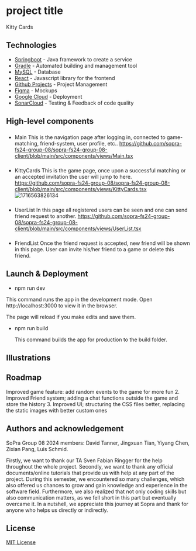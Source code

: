 # project title
Kitty Cards

## Technologies
- [Springboot](https://spring.io/) - Java framework to create a service
- [Gradle](https://gradle.org/) - Automated building and management tool
- [MySQL](https://www.mysql.com/) - Database
- [React](https://reactjs.org/docs/getting-started.html) - Javascript library for the frontend
- [Github Projects](https://github.com/explore) - Project Management
- [Figma](https://figma.com/) - Mockups
- [Google Cloud](https://cloud.google.com/) - Deployment
- [SonarCloud](https://sonarcloud.io/) - Testing & Feedback of code quality

## High-level components
### 
- Main
This is the navigation page after logging in, connected to game-matching, friend-system, user profile, etc..
https://github.com/sopra-fs24-group-08/sopra-fs24-group-08-client/blob/main/src/components/views/Main.tsx

### 
- KittyCards
This is the game page, once upon a successful matching or an accepted invitation the user will jump to here.
https://github.com/sopra-fs24-group-08/sopra-fs24-group-08-client/blob/main/src/components/views/KittyCards.tsx
![1716563826134](https://github.com/sopra-fs24-group-08/sopra-fs24-group-08-client/assets/161195267/62a4b54d-26a5-4dbd-9635-cdccef3ab24c)


### 
- UserList
In this page all registered users can be seen and one can send friend request to another.
https://github.com/sopra-fs24-group-08/sopra-fs24-group-08-client/blob/main/src/components/views/UserList.tsx

### 
- FriendList
Once the friend request is accepted, new friend will be shown in this page. User can invite his/her friend to a game or delete this friend.

## Launch & Deployment
 - npm run dev

  This command runs the app in the development mode.
  Open http://localhost:3000 to view it in the browser.

  The page will reload if you make edits and save them.

- npm run build

  This command builds the app for production to the build folder.


 
## Illustrations

 
## Roadmap
Improved game feature: add random events to the game for more fun
2. Improved Friend system; adding a chat functions outside the game and store the history
3. Improved UI; structuring the CSS files better, replacing the static images with better custom ones

## Authors and acknowledgement
SoPra Group 08 2024 members: David Tanner, Jingxuan Tian, Yiyang Chen, Zixian Pang, Luis Schmid.


Firstly, we want to thank our TA Sven Fabian Ringger for the help throughout the whole project. Secondly, we want to thank any official documents/online tutorials that provide us with help at any part of the project. During this semester, we encountered so many challenges, which also offered us chances to grow and gain knowledge and experience in the software field. Furthermore, we also realized that not only coding skills but also communication matters, as we fell short in this part but eventually overcame it. 
In a nutshell, we appreciate this journey at Sopra and thank for anyone who helps us directly or indirectly.

## License
 [MIT License](LICENSE)
 


 

